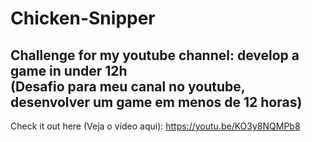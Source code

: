 # Chicken-Snipper
## Challenge for my youtube channel: develop a game in under 12h <br> (Desafio para meu canal no youtube, desenvolver um game em menos de 12 horas)

Check it out here (Veja o vídeo aqui):
https://youtu.be/KO3y8NQMPb8
